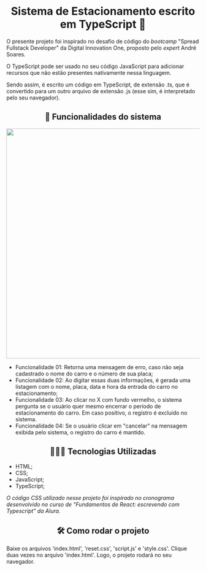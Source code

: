 <h1 align="center"> Sistema de Estacionamento escrito em TypeScript 🚗 </h1>



O presente projeto foi inspirado no desafio de código do *bootcamp* "Spread Fullstack Developer" da Digital Innovation One, proposto pelo *expert* André Soares. 

O TypeScript pode ser usado no seu código JavaScript para adicionar recursos que não estão presentes nativamente nessa linguagem. 

Sendo assim, é escrito um código em TypeScript, de extensão .ts, que é convertido para um outro arquivo de extensão .js (esse sim, é interpretado pelo seu navegador). 



<h2 align="center">🔨 Funcionalidades do sistema</h2>   

<p align="center">
 <img width="600" src="sistema-estacionamento.gif">
</p>

* Funcionalidade 01: Retorna uma mensagem de erro, caso não seja cadastrado o nome do carro e o número de sua placa;
* Funcionalidade 02: Ao digitar essas duas informações, é gerada uma listagem com o nome, placa, data e hora da entrada do carro no estacionamento;
* Funcionalidade 03: Ao clicar no X com fundo vermelho, o sistema pergunta se o usuário quer mesmo encerrar o período de estacionamento do carro. Em caso positivo, o registro é excluído no sistema.
* Funcionalidade 04: Se o usuário clicar em "cancelar" na mensagem exibida pelo sistema, o registro do carro é mantido.



<h2 align="center">👩🏽‍💻 Tecnologias Utilizadas</h2>   

* HTML;
* CSS;
* JavaScript;
* TypeScript;

*O código CSS utilizado nesse projeto foi inspirado no cronograma desenvolvido no curso de "Fundamentos de React: escrevendo com Typescript" da Alura.*



<h2 align="center">🛠️ Como rodar o projeto</h2> 

Baixe os arquivos 'index.html', 'reset.css', 'script.js' e 'style.css'. Clique duas vezes no arquivo 'index.html'. Logo, o projeto rodará no seu navegador.



 
